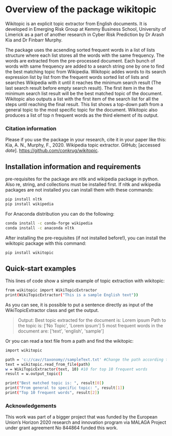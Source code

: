 # Overview of the package wikitopic

Wikitopic is an explicit topic extractor from English documents. It is developed in Emerging Risk Group at Kemmy Business School, University of Limerick as a part of another research in Cyber Risk Prediction by Dr Arash Kia and Dr Finbarr Murphy. 

The package uses the acsending sorted frequent words in a list of lists structure where each list stores all the words with the same frequency. The words are extracted from the pre-processed document. Each bunch of words with same frequency are added to a search string one by one to find the best matching topic from Wikipedia. Wikitopic addes words to its search expression list by list from the frequent words sorted list of lists and searches Wikipedia with it until it reaches the minimum search result (The last search result before empty search result). The first item in the the minimum search list result will be the best matched topic of the document. Wikitopic also outputs a list with the first item of the search list for all the steps until reaching the final result. This list shows a top-down path from a general topic to the most specific topic for the document. Wikitopic also produces a list of top n frequent words as the third element of its output.

### Citation information
Please if you use the package in your research, cite it in your paper like this:
Kia, A. N., Murphy, F., 2020. Wikipedia topic extractor. GitHub; [accessed *date*]. https://github.com/conkrug/wikitopic. 
## Installation information and requirements
pre-requisites for the package are nltk and wikipedia package in python. Also re, string, and collections must be installed first.
If nltk and wikipedia packages are not installed you can install them with these commands:

```sh
pip install nltk
pip install wikipedia
```

For Anaconda distribution you can do the following:

```sh
conda install -c conda-forge wikipedia
conda install -c anaconda nltk
```

After installing the pre-requisites (if not installed before!), you can install the wikitopic package with this command:

```sh
pip install wikitopic
```

## Quick-start examples
This lines of code show a simple example of topic extraction with wikitopic:

```sh
from wikitopic import WikiTopicExtractor
print(WikiTopicExtractor("This is a sample English text"))
```

As you can see, it is possible to put a sentence directly as input of the WikiTopicExtractor class and get the output.

>Output:
>Best topic extracted for the document is: Lorem ipsum
>Path to the topic is:
>['No Topic', 'Lorem ipsum']
>5 most frequent words in the document are: 
>['text', 'english', 'sample']

Or you can read a text file from a path and find the wikitopic:

```sh
import wikitopic

path = 'c://cav//taxonomy//sampleText.txt' #Change the path according to your own system
text = wikitopic.read_from_file(path)
w = WikiTopicExtractor(text, 10) #10 for top 10 frequent words
result = w.output_topic()

print("Best matched topic is: ", result[0])
print("From general to specific topic: ", result[1])
print("Top 10 frequent words", result[2])
```
### Acknowledgements
This work was part of a bigger project that was funded by the European Union’s Horizon 2020 research and innovation program via MALAGA Project under grant agreement No 844864 funded this work.
